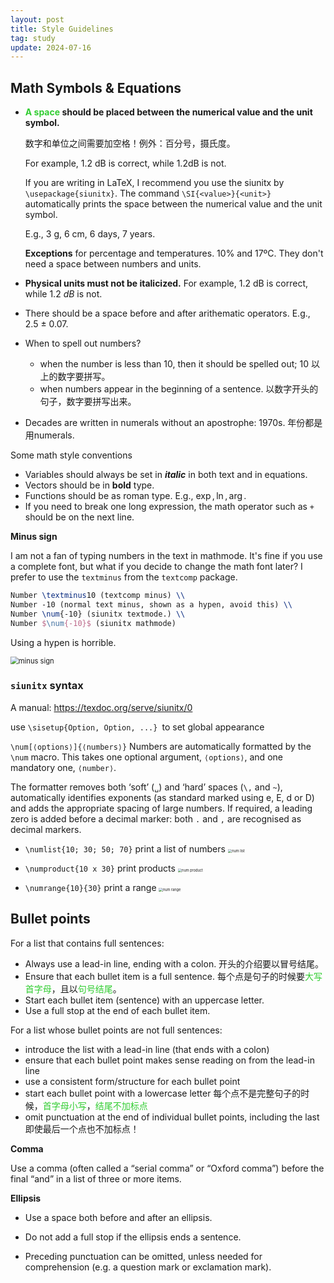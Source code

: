 ```yaml
---
layout: post
title: Style Guidelines
tag: study
update: 2024-07-16
---
```




## **Math Symbols & Equations**

- **<span style='color:#32CD32'>A space</span> should be placed between the numerical value and the unit symbol.** 

  数字和单位之间需要加空格！例外：百分号，摄氏度。

  For example, 1.2 dB is correct, while 1.2dB is not. 

  If you are writing in LaTeX, I recommend you use the siunitx by `\usepackage{siunitx}`. The command `\SI{<value>}{<unit>}` automatically prints the space between the numerical value and the unit symbol. 

  E.g., 3 g, 6 cm, 6 days, 7 years.

  **Exceptions** for percentage and temperatures. 10% and 17ºC. They don't need a space between numbers and units.

- **Physical units must not be italicized.** For example, 1.2 dB is correct, while 1.2 *dB* is not.

- There should be a space before and after arithematic operators. E.g., 2.5 ± 0.07. 

- When to spell out numbers?

  - when the number is less than 10, then it should be spelled out; 10 以上的数字要拼写。
  - when numbers appear in the beginning of a sentence. 以数字开头的句子，数字要拼写出来。

- Decades are written in numerals without an apostrophe: 1970s. 年份都是用numerals.



Some math style conventions

- Variables should always be set in ***italic*** in both text and in equations.
- Vectors should be in **bold** type.
- Functions should be as roman type. E.g., $\exp, \ln, \arg$.
- If you need to break one long expression, the math operator such as `+` should be on the next line.



**Minus sign**

I am not a fan of typing numbers in the text in mathmode. It's fine if you use a complete font, but what if you decide to change the math font later? I prefer to use the `textminus` from the `textcomp` package. 

```latex
Number \textminus10 (textcomp minus) \\
Number -10 (normal text minus, shown as a hypen, avoid this) \\
Number \num{-10} (siunitx textmode.) \\
Number $\num{-10}$ (siunitx mathmode)
```

Using a hypen is horrible.

<img src="https://drive.google.com/thumbnail?id=1_xGq_-wu8PxIH8sYhXTD2rBj4b2nL7R_&sz=w1000" alt="minus sign" style="display: block; margin-right: auto; margin-left: auto; zoom:80%;" />



### `siunitx` syntax

A manual: <https://texdoc.org/serve/siunitx/0>

use `\sisetup{Option, Option, ...} `to set global appearance

`\num[⟨options⟩]{⟨numbers⟩}` 	Numbers are automatically formatted by the `\num` macro. This takes one optional argument, `⟨options⟩`, and one mandatory one, `⟨number⟩`.  

The formatter removes both ‘soft’ (`␣`) and ‘hard’ spaces (`\,` and `~`), automatically identifies exponents (as standard marked using e, E, d or D) and adds the appropriate spacing of large numbers. If required, a leading zero is added before a decimal marker: both `.` and `,` are recognised as decimal markers.

- `\numlist{10; 30; 50; 70}` print a list of numbers <img src="https://drive.google.com/thumbnail?id=1Q75UXEyC-vcEMwOyl9nxz23lY9EXpc22&sz=w1000" alt="num list" style="zoom:40%;" />

- `\numproduct{10 x 30}` print products <img src="https://drive.google.com/thumbnail?id=1Dab_stboUAZxaldoifgXZ2MzTNEY495v&sz=w1000" alt="num product" style="zoom:40%;" />

- `\numrange{10}{30}` print a range <img src="https://drive.google.com/thumbnail?id=1fnHAAAITCEilCppMtIQYaud4-LwutTbL&sz=w1000" alt="num range" style="zoom:40%;" />







## Bullet points

For a list that contains full sentences:

- Always use a lead-in line, ending with a colon.  开头的介绍要以冒号结尾。
- Ensure that each bullet item is a full sentence.  每个点是句子的时候要<span style='color:#32CD32'>大写首字母</span>，且以<span style='color:#32CD32'>句号结尾</span>。
- Start each bullet item (sentence) with an uppercase letter.
- Use a full stop at the end of each bullet item.

For a list whose bullet points are not full sentences:

- introduce the list with a lead-in line (that ends with a colon)
- ensure that each bullet point makes sense reading on from the lead-in line
- use a consistent form/structure for each bullet point
- start each bullet point with a lowercase letter  每个点不是完整句子的时候，<span style='color:#32CD32'>首字母小写</span>，<span style='color:#32CD32'>结尾不加标点</span>
- omit punctuation at the end of individual bullet points, including the last  即使最后一个点也不加标点！





**Comma**

Use a comma (often called a “serial comma” or “Oxford comma”) before the final “and” in a list of three or more items.



**Ellipsis**

- Use a space both before and after an ellipsis. 

- Do not add a full stop if the ellipsis ends a sentence.

- Preceding punctuation can be omitted, unless needed for comprehension (e.g. a question mark or exclamation mark). 





